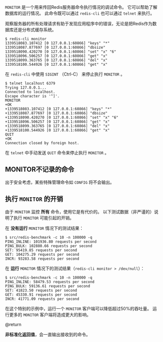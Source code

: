 `MONITOR` 是一个用来传回Redis服务器命令执行情况的调试命令。
它可以帮助了解数据库的运行情况。
此命令既可以通过 `redis-cli` 也可以通过 `telnet` 来执行。

观察服务器的所有处理请求有助于发现应用程序中的错误，无论是把Redis作为数据库还是分布式缓存系统。

```
$ redis-cli monitor
1339518083.107412 [0 127.0.0.1:60866] "keys" "*"
1339518087.877697 [0 127.0.0.1:60866] "dbsize"
1339518090.420270 [0 127.0.0.1:60866] "set" "x" "6"
1339518096.506257 [0 127.0.0.1:60866] "get" "x"
1339518099.363765 [0 127.0.0.1:60866] "del" "x"
1339518100.544926 [0 127.0.0.1:60866] "get" "x"
```

在 `redis-cli` 中使用 `SIGINT` （Ctrl-C） 来停止执行 `MONITOR` 。

```
$ telnet localhost 6379
Trying 127.0.0.1...
Connected to localhost.
Escape character is '^]'.
MONITOR
+OK
+1339518083.107412 [0 127.0.0.1:60866] "keys" "*"
+1339518087.877697 [0 127.0.0.1:60866] "dbsize"
+1339518090.420270 [0 127.0.0.1:60866] "set" "x" "6"
+1339518096.506257 [0 127.0.0.1:60866] "get" "x"
+1339518099.363765 [0 127.0.0.1:60866] "del" "x"
+1339518100.544926 [0 127.0.0.1:60866] "get" "x"
QUIT
+OK
Connection closed by foreign host.
```

在 `telnet` 中手动发送 `QUIT` 命令来停止执行 `MONITOR` 。

## MONITOR不记录的命令

出于安全考虑，某些特殊管理命令如 `CONFIG` 将不会输出。

## 执行 `MONITOR` 的开销

由于 `MONITOR` 监控 **所有** 命令，使用它是有代价的。
以下测试数据（非严谨的）说明了执行 `MONITOR` 可能引起的开销。

在 **没有运行** `MONITOR` 情况下的测试结果：

```
$ src/redis-benchmark -c 10 -n 100000 -q
PING_INLINE: 101936.80 requests per second
PING_BULK: 102880.66 requests per second
SET: 95419.85 requests per second
GET: 104275.29 requests per second
INCR: 93283.58 requests per second
```

在 **运行** `MONITOR` 情况下的测试结果（`redis-cli monitor > /dev/null`）：

```
$ src/redis-benchmark -c 10 -n 100000 -q
PING_INLINE: 58479.53 requests per second
PING_BULK: 59136.61 requests per second
SET: 41823.50 requests per second
GET: 45330.91 requests per second
INCR: 41771.09 requests per second
```

在这个特别的示例中，运行一个 `MONITOR` 客户端可以降低超过50%的吞吐量。
运行更多的 `MONITOR` 客户端将造成更大的影响。

@return

**非标准化返回值**，会一直输出接收到的命令。
